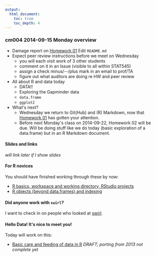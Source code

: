 ```yaml
---
output:
  html_document:
    toc: true
    toc_depth: 4
---
```


### cm004 2014-09-15 Monday overview

  * Damage report on [Homework 01](hw01_edit-README.html) Edit `README.md`
  * Expect peer review instructions before we meet on Wednesday
    - you will each visit work of 3 other students
    - comment on it in an Issue (visible to all within STAT545)
    - assign a check minus/--/plus mark in an email to prof/TA
    - figure out what auditors are doing re HW and peer review
  * All about R and data today
    - DATA!!
    - Exploring the Gapminder data
    - `data.frame`
    - `ggplot2`
  * What's next?
    - Wednesday we return to Git(Hub) and (R) Markdown, now that [Homework 01](hw01_edit-README.html) has gotten your attention.
    - Before next Monday's class on 2014-09-22, Homework 02 will be due. Will be doing stuff like we do today (basic exploration of a data.frame) but in an R Markdown document.
    
#### Slides and links

*will link later if I show slides*

#### For R novices

You should have finished working through these by now:

  * [R basics, workspace and working directory, RStudio projects](block002_hello-r-workspace-wd-project.html)
  * [R objects (beyond data.frames) and indexing](block004_basic-r-objects.html)

#### Did anyone work with `swirl`?

I want to check in on people who looked at [swirl](http://swirlstats.com).

#### Hello Data! It's nice to meet you!

Today will work on this:

  * [Basic care and feeding of data in R](block006_care-feeding-data.html) *DRAFT; porting from 2013 not complete yet*

